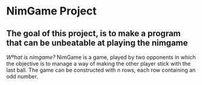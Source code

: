 # NimGame Project
## The goal of this project, is to make a program that can be unbeatable at playing the nimgame
*Wºhat is nimgame?*
NimGame is a game, played by two opponents in which the objective is to manage a way of making the other player stick with the last ball. 
The game can be constructed with n rows, each row containing an odd number. 
